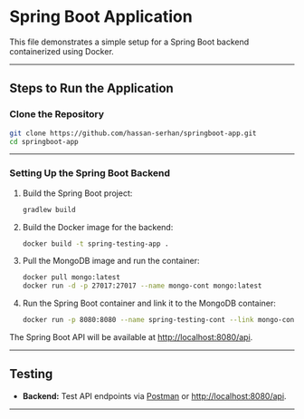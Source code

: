 # Spring Boot Application

This file demonstrates a simple setup for a Spring Boot backend containerized using Docker.

---

## Steps to Run the Application

### Clone the Repository
```bash
git clone https://github.com/hassan-serhan/springboot-app.git
cd springboot-app
```
---

### Setting Up the Spring Boot Backend

1. Build the Spring Boot project:
    ```bash
    gradlew build
    ```

2. Build the Docker image for the backend:
    ```bash
    docker build -t spring-testing-app .
    ```

3. Pull the MongoDB image and run the container:
    ```bash
    docker pull mongo:latest
    docker run -d -p 27017:27017 --name mongo-cont mongo:latest
    ```

4. Run the Spring Boot container and link it to the MongoDB container:
    ```bash
    docker run -p 8080:8080 --name spring-testing-cont --link mongo-cont:mongo -d spring-testing-app:latest
    ```

The Spring Boot API will be available at [http://localhost:8080/api](http://localhost:8080/api).

---

## Testing

- **Backend:** Test API endpoints via [Postman](https://www.postman.com/) or [http://localhost:8080/api](http://localhost:8080/api).

---
